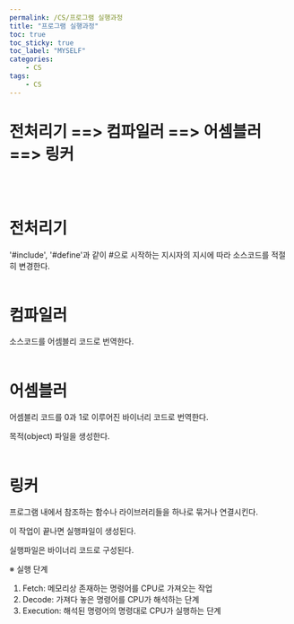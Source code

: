 ```yaml
---
permalink: /CS/프로그램 실행과정
title: "프로그램 실행과정"
toc: true
toc_sticky: true
toc_label: "MYSELF"
categories:
    - CS
tags:
    - CS
---
```


# 전처리기 ==> 컴파일러 ==> 어셈블러 ==> 링커
<br/><br/>


# 전처리기

'#include', '#define'과 같이 #으로 시작하는 지시자의 지시에 따라 소스코드를 적절히 변경한다.
<br/><br/>

# 컴파일러

소스코드를 어셈블리 코드로 번역한다.
<br/><br/>

# 어셈블러

어셈블리 코드를 0과 1로 이루어진 바이너리 코드로 번역한다.

목적(object) 파일을 생성한다.
<br/><br/>

# 링커

프로그램 내에서 참조하는 함수나 라이브러리들을 하나로 묶거나 연결시킨다.

이 작업이 끝나면 실행파일이 생성된다.

실행파일은 바이너리 코드로 구성된다.
<br/>

※ 실행 단계
1. Fetch: 메모리상 존재하는 명령어를 CPU로 가져오는 작업
2. Decode: 가져다 놓은 명령어를 CPU가 해석하는 단계
3. Execution: 해석된 명령어의 명령대로 CPU가 실행하는 단계
<br/><br/>